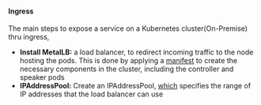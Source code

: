 #### Ingress
The main steps to expose a service on a Kubernetes cluster(On-Premise) thru ingress,
- **Install MetalLB:** a load balancer, to redirect incoming traffic to the node hosting the pods. This is done by applying a [manifest](./metallb/metallb.yaml) to create the necessary components in the cluster, including the controller and speaker pods
- **IPAddressPool:** Create an IPAddressPool, [which](./metallb/ip-adress-pool.yaml) specifies the range of IP addresses that the load balancer can use
